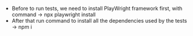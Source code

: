 - Before to run tests, we need to install PlayWright framework first, with command -> npx playwright install
- After that run command to install all the dependencies used by the tests -> npm i